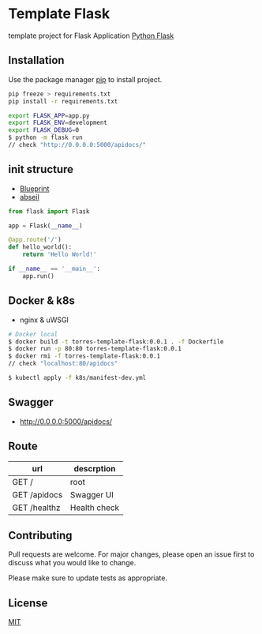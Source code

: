 # Template Flask 
template project for Flask Application
[Python Flask](http://flask.pocoo.org/)

## Installation

Use the package manager [pip](https://pip.pypa.io/en/stable/) to install project.

```bash
pip freeze > requirements.txt
pip install -r requirements.txt
```

```bash
export FLASK_APP=app.py
export FLASK_ENV=development
export FLASK_DEBUG=0
$ python -m flask run
// check "http://0.0.0.0:5000/apidocs/"
```

## init structure
- [Blueprint](http://flask.pocoo.org/docs/1.0/blueprints/#)
- [abseil](https://abseil.io/docs/python/guides/app)
```python
from flask import Flask

app = Flask(__name__)

@app.route('/')
def hello_world():
    return 'Hello World!'

if __name__ == '__main__':
    app.run()
```

## Docker & k8s
- nginx & uWSGI
```bash
# Docker local
$ docker build -t torres-template-flask:0.0.1 . -f Dockerfile
$ docker run -p 80:80 torres-template-flask:0.0.1
$ docker rmi -f torres-template-flask:0.0.1
// check "localhost:80/apidocs"
```
```bash
$ kubectl apply -f k8s/manifest-dev.yml
```

## Swagger
- http://0.0.0.0:5000/apidocs/

## Route

| url |  descrption |  
|---|---|
| GET / | root |
| GET /apidocs | Swagger UI |
| GET /healthz | Health check |
   

## Contributing
Pull requests are welcome. For major changes, please open an issue first to discuss what you would like to change.

Please make sure to update tests as appropriate.

## License
[MIT](https://choosealicense.com/licenses/mit/)
